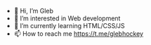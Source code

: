 - 👋 Hi, I’m  Gleb
- 👀 I’m interested in Web development
- 🌱 I’m currently learning  HTML/CSS/JS
- 📫 How to reach me  https://t.me/glebhockey

<!---
Gleb4ik44/Gleb4ik44 is a ✨ special ✨ repository because its `README.md` (this file) appears on your GitHub profile.
You can click the Preview link to take a look at your changes.
--->
